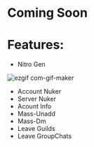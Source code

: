 # Coming Soon
# Features:
* Nitro Gen

![ezgif com-gif-maker](https://user-images.githubusercontent.com/74454528/138609713-cce5a7e2-0cf8-4362-8273-02d6d13d00e3.gif)

* Account Nuker 
* Server Nuker
* Acount Info
* Mass-Unadd
* Mass-Dm
* Leave Guilds
* Leave GroupChats

